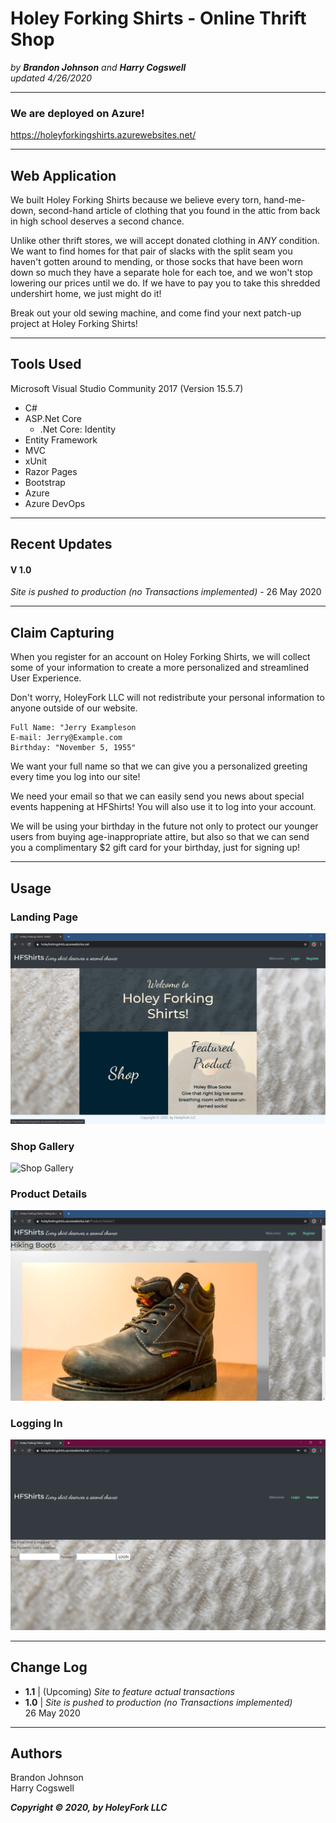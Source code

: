 # Holey Forking Shirts - Online Thrift Shop
*by **Brandon Johnson** and **Harry Cogswell***  
*updated 4/26/2020*

---

### We are deployed on Azure!

https://holeyforkingshirts.azurewebsites.net/

---
## Web Application
We built Holey Forking Shirts because we believe every torn, hand-me-down, second-hand article of clothing that you found in the attic from back in high school deserves a second chance.  

Unlike other thrift stores, we will accept donated clothing in *ANY* condition. We want to find homes for that pair of slacks with the split seam you haven't gotten around to mending, or those socks that have been worn down so much they have a separate hole for each toe, and we won't stop lowering our prices until we do. If we have to pay you to take this shredded undershirt home, we just might do it!  

Break out your old sewing machine, and come find your next patch-up project at Holey Forking Shirts!

---

## Tools Used
Microsoft Visual Studio Community 2017 (Version 15.5.7)

- C#
- ASP.Net Core
   - .Net Core: Identity
- Entity Framework
- MVC
- xUnit
- Razor Pages
- Bootstrap
- Azure
- Azure DevOps

---

## Recent Updates

#### V 1.0
*Site is pushed to production (no Transactions implemented)* - 26 May 2020

---

## Claim Capturing

When you register for an account on Holey Forking Shirts, we will collect some of your information to create a more personalized and streamlined User Experience. 

Don't worry, HoleyFork LLC will not redistribute your personal information to anyone outside of our website.

```
Full Name: "Jerry Exampleson
E-mail: Jerry@Example.com
Birthday: "November 5, 1955"
```
We want your full name so that we can give you a personalized greeting every time you log into our site!  

We need your email so that we can easily send you news about special events happening at HFShirts! You will also use it to log into your account.  

We will be using your birthday in the future not only to protect our younger users from buying age-inappropriate attire, but also so that we can send you a complimentary $2 gift card for your birthday, just for signing up!  

---

## Usage

### Landing Page
![Landing Page](/assets/landingpage_4-26-2020.PNG)

### Shop Gallery
![Shop Gallery](/assets/shoppage_4-26-2020.PNG)

### Product Details
![Product Details](/assets/detailspage_4-26-2020.PNG)

### Logging In
![Logging In](/assets/loginpage_4-26-2020.PNG)

---

## Change Log
- **1.1** | (Upcoming) *Site to feature actual transactions*
- **1.0** | *Site is pushed to production (no Transactions implemented)*  
26 May 2020

---

## Authors
Brandon Johnson  
Harry Cogswell  



***Copyright © 2020, by HoleyFork LLC***